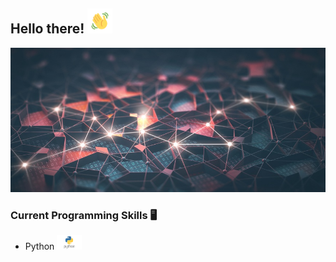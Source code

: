## Hello there!  <img src="waving.gif" width="40px">

![Image](GitHubBackground.jpg)

### Current Programming Skills :desktop_computer: 
- Python <img src="python_logo.png" width="40px">
<!--
**taamfp/taamfp** is a ✨ _special_ ✨ repository because its `README.md` (this file) appears on your GitHub profile.
-->
